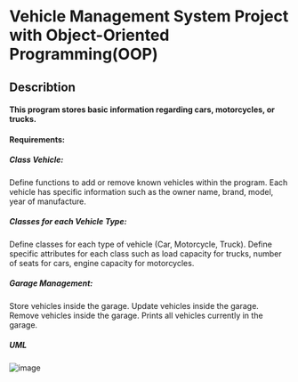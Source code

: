 # Vehicle Management System Project with Object-Oriented Programming(OOP)

## Describtion

#### This program stores basic information regarding cars, motorcycles, or trucks.

#### Requirements:

##### Class Vehicle:

Define functions to add or remove known vehicles within the program.
Each vehicle has specific information such as the owner name, brand, model, year of manufacture.

##### Classes for each Vehicle Type:

Define classes for each type of vehicle (Car, Motorcycle, Truck).
Define specific attributes for each class such as load capacity for trucks, number of seats for cars, engine capacity for motorcycles.

##### Garage Management:

Store vehicles inside the garage.
Update vehicles inside the garage.
Remove vehicles inside the garage.
Prints all vehicles currently in the garage.

##### UML
![image](https://github.com/user-attachments/assets/bf79a5af-e591-468a-a3b3-59ab6bb10d2e)


